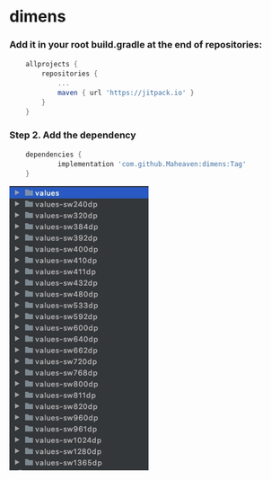 # dimens

### Add it in your root build.gradle at the end of repositories:
```groovy
	allprojects {
		repositories {
			...
			maven { url 'https://jitpack.io' }
		}
	}
```
### Step 2. Add the dependency

```groovy
	dependencies {
	        implementation 'com.github.Maheaven:dimens:Tag'
	}
```

![Image text](https://github.com/Maheaven/dimens/blob/main/image/188179C6-1DB8-4FCA-A32D-79350890057D.png)

